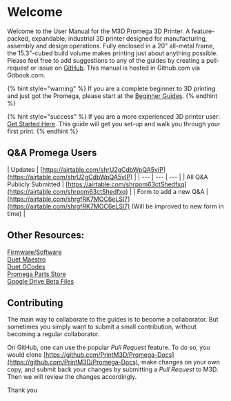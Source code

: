# Welcome

Welcome to the User Manual for the M3D Promega 3D Printer. A feature-packed, expandable, industrial 3D printer designed for manufacturing, assembly and design operations. Fully enclosed in a 20" all-metal frame, the 15.3"-cubed build volume makes printing just about anything possible. Please feel free to add suggestions to any of the guides by creating a pull-request or issue on [GitHub](https://github.com/PrintM3D/Promega-Docs/issues). This manual is hosted in Github.com via Gitbook.com.

{% hint style="warning" %}
If you are a complete beginner to 3D printing and just got the Promega, please start at the [Beginner Guides](beginner-guides/).
{% endhint %}

{% hint style="success" %}
If you are a more experienced 3D printer user: [Get Started Here](https://m3d.gitbook.io/promega-docs/getting-started). This guide will get you set-up and walk you through your first print.
{% endhint %}

## **Q&A Promega Users** 

| Updates | [https://airtable.com/shrU2gCdbWpQA5vIP](https://airtable.com/shrU2gCdbWpQA5vIP) |
| --- | --- | --- |
| All Q&A Publicly Submitted | [https://airtable.com/shrpom63ctShedfxq](https://airtable.com/shrpom63ctShedfxq)  |
| Form to add a new Q&A | [https://airtable.com/shrgfRK7MOC6eLSl7](https://airtable.com/shrgfRK7MOC6eLSl7)  \(Will be improved to new form in time\) |

## **Other Resources:**

[Firmware/Software](https://github.com/PrintM3D?tab=repositories)   
[Duet Maestro](https://duet3d.dozuki.com/c/Duet_2_Maestro)   
[Duet GCodes](https://duet3d.dozuki.com/Wiki/GCode)   
[Promega Parts Store](https://store.printm3d.com/collections/parts/printer-model_m3d-promega)   
[Google Drive Beta Files](https://drive.google.com/open?id=1xCP-VTzXjAUguB1sH5uztxn9ODNFzm_j) 

## Contributing

The main way to collaborate to the guides is to become a collaborator. But sometimes you simply want to submit a small contribution, without becoming a regular collaborator.

On GitHub, one can use the popular _Pull Request_ feature. To do so, you would clone [https://github.com/PrintM3D/Promega-Docs](https://github.com/PrintM3D/Promega-Docs), make changes on your own copy, and submit back your changes by submitting a _Pull Request_ to M3D. Then we will review the changes accordingly.

Thank you

